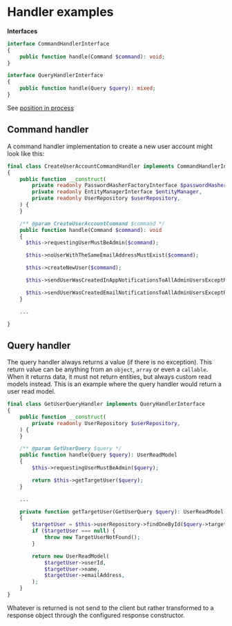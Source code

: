 # Handler examples

**Interfaces**

```php
interface CommandHandlerInterface
{
    public function handle(Command $command): void;
}
```

```php
interface QueryHandlerInterface
{
    public function handle(Query $query): mixed;
}
```

See [position in process](../process.md#handler)

## Command handler

A command handler implementation to create a new user account might look like this:

```php
final class CreateUserAccountCommandHandler implements CommandHandlerInterface
{
    public function __construct(
        private readonly PasswordHasherFactoryInterface $passwordHasherFactory,
        private readonly EntityManagerInterface $entityManager,
        private readonly UserRepository $userRepository,
    ) {
    }

    /** @param CreateUserAccountCommand $command */
    public function handle(Command $command): void
    {
      $this->requestingUserMustBeAdmin($command);

      $this->noUserWithTheSameEmailAddressMustExist($command);

      $this->createNewUser($command);

      $this->sendUserWasCreatedInAppNotificationsToAllAdminUsersExceptRequestingUser($command);

      $this->sendUserWasCreatedEmailNotificationsToAllAdminUsersExceptRequestingUser($command);
    }

    ...

}
```

## Query handler

The query handler always returns a value (if there is no exception). This return value can be anything from an `object`, `array` or even a `callable`. When it returns data, it must not return entities, but always custom read models instead. This is an example where the query handler would return a user read model.

```php
final class GetUserQueryHandler implements QueryHandlerInterface
{
    public function __construct(
        private readonly UserRepository $userRepository,
    ) {
    }

    /** @param GetUserQuery $query */
    public function handle(Query $query): UserReadModel
    {
        $this->requestingUserMustBeAdmin($query);

        return $this->getTargetUser($query);
    }

    ...

    private function getTargetUser(GetUserQuery $query): UserReadModel
    {
        $targetUser = $this->userRepository->findOneById($query->targetUserId);
        if ($targetUser === null) {
            throw new TargetUserNotFound();
        }

        return new UserReadModel(
            $targetUser->userId,
            $targetUser->name,
            $targetUser->emailAddress,
        );
    }
}
```

Whatever is returned is not send to the client but rather transformed to a response object through the configured response constructor.

